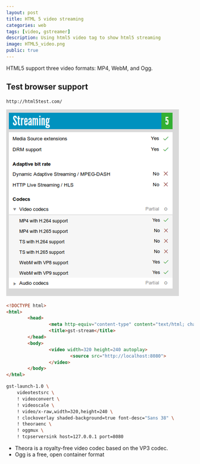 ```yaml
---
layout: post
title: HTML 5 video streaming
categories: web
tags: [video, gstreamer]
description: Using html5 video tag to show html5 streaming
image: HTML5_video.png
public: true
---
```

HTML5 support three video formats: MP4, WebM, and Ogg.

## Test browser support
```
http://html5test.com/
```

![](/images/2020-01-23-06-17-27.png)

```html
<!DOCTYPE html>
<html>
        <head>
                <meta http-equiv="content-type" content="text/html; charset=utf-8">
                <title>gst-stream</title>
        </head>
        <body>
                <video width=320 height=240 autoplay>
                        <source src="http://localhost:8080">
                </video>
        </body>
</html>
```

```bash
gst-launch-1.0 \
    videotestsrc \
    ! videoconvert \
    ! videoscale \
    ! video/x-raw,width=320,height=240 \
    ! clockoverlay shaded-background=true font-desc="Sans 38" \
    ! theoraenc \
    ! oggmux \
    ! tcpserversink host=127.0.0.1 port=8080
```

-  Theora is a royalty-free video codec based on the VP3 codec.
-  Ogg is a free, open container format 